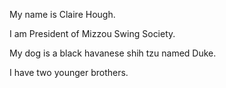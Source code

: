 My name is Claire Hough.

I am President of Mizzou Swing Society.

My dog is a black havanese shih tzu named Duke.

I have two younger brothers.
